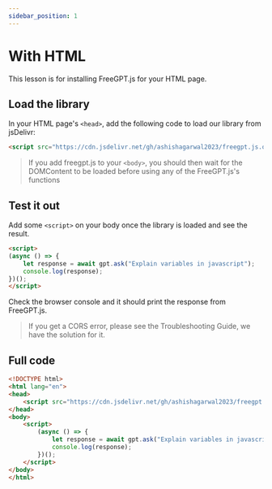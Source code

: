 ```yaml
---
sidebar_position: 1
---
```


# With HTML

This lesson is for installing FreeGPT.js for your HTML page.

## Load the library

In your HTML page's `<head>`, add the following code to load our library from jsDelivr:

```html title="index.html"
<script src="https://cdn.jsdelivr.net/gh/ashishagarwal2023/freegpt.js.org@master/src/freegpt.js"></script>
```

> If you add freegpt.js to your `<body>`, you should then wait for the DOMContent to be loaded before using any of the FreeGPT.js's functions

## Test it out

Add some `<script>` on your body once the library is loaded and see the result.

```html title="index.html"
<script>
(async () => {
    let response = await gpt.ask("Explain variables in javascript");
    console.log(response);
})();
</script>
```

Check the browser console and it should print the response from FreeGPT.js.

> If you get a CORS error, please see the Troubleshooting Guide, we have the solution for it.

## Full code
```html title="index.html"
<!DOCTYPE html>
<html lang="en">
<head>
    <script src="https://cdn.jsdelivr.net/gh/ashishagarwal2023/freegpt.js.org@master/src/freegpt.js"></script>
</head>
<body>
    <script>
        (async () => {
            let response = await gpt.ask("Explain variables in javascript");
            console.log(response);
        })();
    </script>
</body>
</html>
```